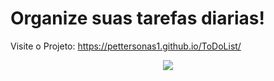 # Organize suas tarefas diarias!

Visite o Projeto: https://pettersonas1.github.io/ToDoList/

<div align="center">
<img src="https://user-images.githubusercontent.com/101492914/186064393-d583bba0-2db0-437f-8803-e6abace0d1ad.jpg">
</div>
